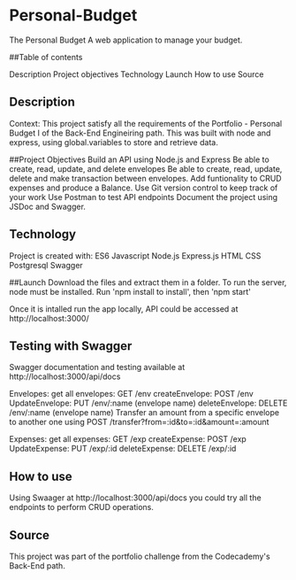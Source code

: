 # Personal-Budget
The Personal Budget
A web application to manage your budget.

##Table of contents

Description
Project objectives
Technology
Launch
How to use
Source

## Description
Context: This project satisfy all the requirements of the Portfolio - Personal Budget I of the Back-End Engineiring path. This was built with node and express, using global.variables to store and retrieve data.

##Project Objectives
Build an API using Node.js and Express
Be able to create, read, update, and delete envelopes
Be able to create, read, update, delete and make transaction between envelopes.
Add funtionality to CRUD expenses and produce a Balance.
Use Git version control to keep track of your work
Use Postman to test API endpoints
Document the project using JSDoc and Swagger.

## Technology
Project is created with:
ES6 Javascript
Node.js
Express.js
HTML
CSS
Postgresql
Swagger

##Launch
Download the files and extract them in a folder. To run the server, node must be installed. Run 'npm install to install', then 'npm start'

Once it is intalled run the app locally, API could be accessed at http://localhost:3000/

## Testing with Swagger
Swagger documentation and testing available at http://localhost:3000/api/docs

Envelopes:
get all envelopes: GET /env
createEnvelope: POST /env
UpdateEnvelope: PUT /env/:name (envelope name)
deleteEnvelope: DELETE /env/:name (envelope name)
Transfer an amount from a specific envelope to another one using POST /transfer?from=:id&to=:id&amount=:amount

Expenses:
get all expenses: GET /exp
createExpense: POST /exp
UpdateExpense: PUT /exp/:id
deleteExpense: DELETE /exp/:id

## How to use
Using Swaager at http://localhost:3000/api/docs you could try all the endpoints to perform CRUD operations.

## Source
This project was part of the portfolio challenge from the Codecademy's Back-End path.
